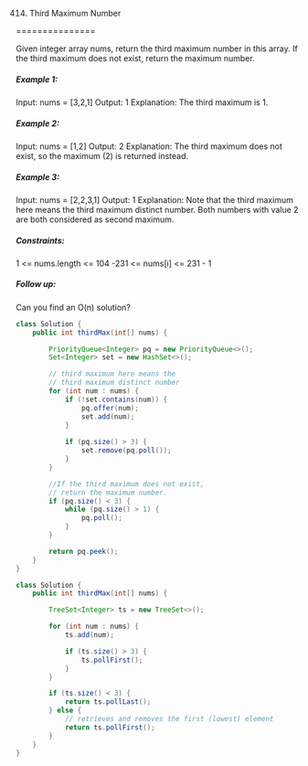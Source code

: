 414. Third Maximum Number

===============

Given integer array nums, return the third maximum number in this array. If the third maximum does not exist, return the maximum number.

##### Example 1:

Input: nums = [3,2,1]
Output: 1
Explanation: The third maximum is 1.

##### Example 2:

Input: nums = [1,2]
Output: 2
Explanation: The third maximum does not exist, so the maximum (2) is returned instead.

##### Example 3:

Input: nums = [2,2,3,1]
Output: 1
Explanation: Note that the third maximum here means the third maximum distinct number.
Both numbers with value 2 are both considered as second maximum.

##### Constraints:

1 <= nums.length <= 104
-231 <= nums[i] <= 231 - 1

##### Follow up: 

Can you find an O(n) solution?

```java
class Solution {
    public int thirdMax(int[] nums) {

        PriorityQueue<Integer> pq = new PriorityQueue<>();
        Set<Integer> set = new HashSet<>();

        // third maximum here means the 
        // third maximum distinct number
        for (int num : nums) {
            if (!set.contains(num)) {
                pq.offer(num);
                set.add(num);
            }
           
            if (pq.size() > 3) {
                set.remove(pq.poll());
            }
        }

        //If the third maximum does not exist, 
        // return the maximum number.
        if (pq.size() < 3) {
            while (pq.size() > 1) {
                pq.poll();
            }
        }

        return pq.peek();
    }
}
```

```java
class Solution {
    public int thirdMax(int[] nums) {

        TreeSet<Integer> ts = new TreeSet<>();

        for (int num : nums) {
            ts.add(num);

            if (ts.size() > 3) {
                ts.pollFirst();
            }
        }

        if (ts.size() < 3) {
            return ts.pollLast();
        } else {
            // retrieves and removes the first (lowest) element
            return ts.pollFirst();
        }
    }
}
```

